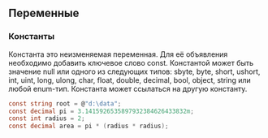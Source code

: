 ## Переменные

### Константы

Константа это неизменяемая переменная. Для её объявления необходимо добавить ключевое слово const. Константой может быть значение null или одного из следующих типов: sbyte, byte, short, ushort, int, uint, long, ulong, char, float, double, decimal, bool, object, string или любой enum-тип. Константа может ссылаться на другую константу.

```csharp
const string root = @"d:\data";
const decimal pi = 3.1415926535897932384626433832m;
const int radius = 2;
const decimal area = pi * (radius * radius);
```
